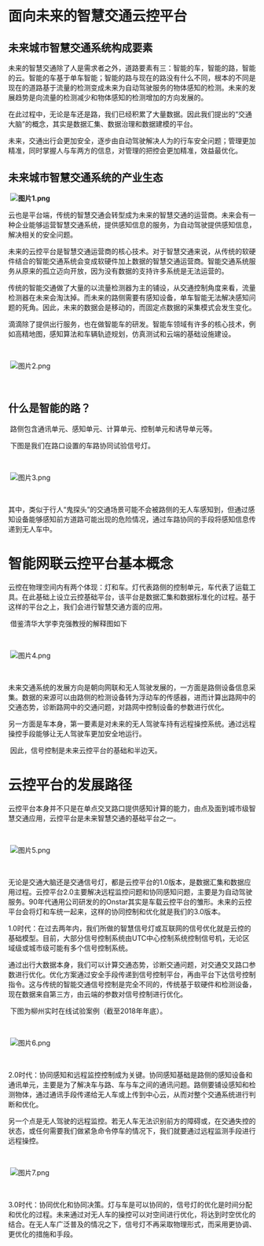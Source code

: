 # 面向未来的智慧交通云控平台

## 未来城市智慧交通系统构成要素

​	未来的智慧交通除了人是需求者之外，道路要素有三：智能的车，智能的路，智能的云。智能的车基于单车智能；智能的路与现在的路没有什么不同，根本的不同是现在的道路基于流量的检测变成未来为自动驾驶服务的物体感知的检测。未来的发展趋势是向流量的检测减少和物体感知的检测增加的方向发展的。

​	在此过程中，无论是车还是路，我们已经积累了大量数据。因此我们提出的“交通大脑”的概念，其实是数据汇集、数据治理和数据建模的平台。

​	未来，交通出行会更加安全，逐步由自动驾驶解决人为的行车安全问题；管理更加精准，同时掌握人与车两方的信息，对管理的把控会更加精准，效益最优化。

## 未来城市智慧交通系统的产业生态



​	**![图片1.png](https://gitee.com/er-huomeng/l-img/raw/master/img/20200610020618615.png)**

​	 云也是平台端，传统的智慧交通会转型成为未来的智慧交通的运营商。未来会有一种企业能够运营智慧交通系统，提供感知信息的服务，为自动驾驶提供感知信息，解决相关的安全问题。

​	未来的云控平台是智慧交通运营商的核心技术。对于智慧交通来说，从传统的软硬件结合的智能交通系统会变成软硬件加上数据的智慧交通运营商。智能交通系统服务从原来的孤立迈向开放，因为没有数据的支持许多系统是无法运营的。

​	传统的智能交通做了大量的以流量检测器为主的铺设，从交通控制角度来看，流量检测器在未来会淘汰掉。而未来的路侧需要有感知设备，单车智能无法解决感知问题的死角。因此，未来的数据会是移动的，而固定点数据的采集模式会发生变化。

​	滴滴除了提供出行服务，也在做智能车的研发。智能车领域有许多的核心技术，例如高精地图，感知算法和车辆轨迹规划，仿真测试和云端的基础设施建设。

​	

​	![图片2.png](https://gitee.com/er-huomeng/l-img/raw/master/img/20200610020619555.png)

​	

## 什么是智能的路？

​	路侧包含通讯单元、感知单元、计算单元、控制单元和诱导单元等。

​	下图是我们在路口设置的车路协同试验信号灯。

​	

​	![图片3.png](https://gitee.com/er-huomeng/l-img/raw/master/img/20200610020620250.png)

​	

​	 其中，类似于行人“鬼探头”的交通场景可能不会被路侧的无人车感知到，但通过感知设备能够感知前方道路可能出现的危险情况，通过车路协同的手段将感知信息传递到无人车中。

# 智能网联云控平台基本概念

​	云控在物理空间内有两个体现：灯和车。灯代表路侧的控制单元，车代表了运载工具。在此基础上设立云控基础平台，该平台是数据汇集和数据标准化的过程。基于这样的平台之上，我们会进行智慧交通方面的应用。

​	借鉴清华大学李克强教授的解释图如下

​	

​	![图片4.png](http://www.citnet.cn/uploadfile/2020/0610/20200610020621236.png)

​	

​	 未来交通系统的发展方向是朝向网联和无人驾驶发展的，一方面是路侧设备信息采集。数据的来源可以由路侧的检测设备转为浮动车的传感器，进而计算出路网中的交通态势，诊断路网中的交通问题，对路网中控制设备的参数进行优化。

​	另一方面是车本身，第一要素是对未来的无人驾驶车持有远程操控系统。通过远程操控手段能够让无人驾驶车更加安全地运行。

​	因此，信号控制是未来云控平台的基础和半边天。

# 云控平台的发展路径

​	云控平台本身并不只是在单点交叉路口提供感知计算的能力，由点及面到城市级智慧交通应用，云控平台是未来智慧交通的基础平台之一。

​	

​	![图片5.png](http://www.citnet.cn/uploadfile/2020/0610/20200610020622771.png)

​	

​	 无论是交通大脑还是交通信号灯，都是云控平台的1.0版本，是数据汇集和数据应用过程。云控平台2.0主要解决远程监控问题和协同感知问题，主要是为自动驾驶服务。90年代通用公司研发的的Onstar其实是车载云控平台的雏形。未来的云控平台会将灯和车统一起来，这样的协同控制和优化就是我们的3.0版本。

​	1.0时代：在过去两年内，我们所做的智慧信号灯或互联网的信号优化就是云控的基础模型。目前，大部分信号控制系统由UTC中心控制系统控制信号机，无论区域级或城市级可能有多个信号控制系统。

​	通过出行大数据本身，我们可以计算交通态势，诊断交通问题，对交通交叉路口参数进行优化。优化方案通过安全手段传递到信号控制平台，再由平台下达信号控制指令。这与传统的智能交通信号控制是完全不同的，传统基于软硬件和检测设备，现在数据来自第三方，由云端的参数对信号控制进行优化。

​	下图为柳州实时在线试验案例（截至2018年年底）。

​	

​	![图片6.png](http://www.citnet.cn/uploadfile/2020/0610/20200610020623518.png)

​	

​	 2.0时代：协同感知和远程监控控制成为关键。协同感知基础是路侧的感知设备和通讯单元，主要是为了解决车与路、车与车之间的通讯问题。路侧要铺设感知和检测物体，通过通讯手段传递给无人车或上传到中心云，从而对整个交通系统进行判断和优化。

​	另一个点是无人驾驶的远程监控。若无人车无法识别前方的障碍或，在交通失控的状态，或任何需要我们做紧急命令停车的情况下，我们就要通过远程监测手段进行远程操控。

​	

​	![图片7.png](http://www.citnet.cn/uploadfile/2020/0610/20200610020624881.png)

​	

​	 3.0时代：协同优化和协同决策。灯与车是可以协同的，信号灯的优化是时间分配和优化的过程。未来通过对无人车的操控可以对空间进行优化，将达到时空优化的结合。在无人车广泛普及的情况之下，信号灯不再采取物理形式，而采用更协调、更优化的措施和手段。